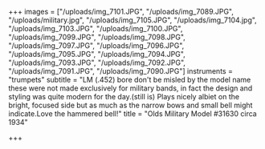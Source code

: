 +++
images = ["/uploads/img_7101.JPG", "/uploads/img_7089.JPG", "/uploads/military.jpg", "/uploads/img_7105.JPG", "/uploads/img_7104.jpg", "/uploads/img_7103.JPG", "/uploads/img_7100.JPG", "/uploads/img_7099.JPG", "/uploads/img_7098.JPG", "/uploads/img_7097.JPG", "/uploads/img_7096.JPG", "/uploads/img_7095.JPG", "/uploads/img_7094.JPG", "/uploads/img_7093.JPG", "/uploads/img_7092.JPG", "/uploads/img_7091.JPG", "/uploads/img_7090.JPG"]
instruments = "trumpets"
subtitle = "LM (.452) bore don't be misled by the model name these were not made exclusively for military bands, in fact the design and styling was quite modern for the day.(still is)  Plays nicely albiet on the bright, focused side but as much as the narrow bows and small bell might indicate.Love the hammered bell!"
title = "Olds Military Model #31630 circa 1934"

+++

